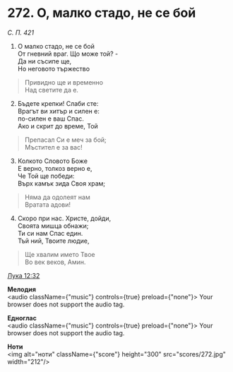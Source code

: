 # 272. О, малко стадо, не се бой

_С. П. 421_

1. О малко стадо, не се бой  
От гневний враг. Що може той? -  
Да ни съсипе ще,  
Но неговото тържество  

> Привидно ще и временно  
> Над светите да е.  

2. Бъдете крепки! Слаби сте:  
Врагът ви хитър и силен е:  
по-силен е ваш Спас.  
Ако и скрит до време, Той  

> Препасал Си е меч за бой;  
> Мъстител е за вас!

3. Колкото Словото Боже  
Е верно, толкоз верно е,  
Че Той ще победи:  
Върх камък зида Своя храм;  

> Няма да одолеят нам  
> Вратата адови!

4. Скоро при нас. Христе, дойди,  
Своята мишца обнажи;  
Ти си нам Спас един.  
Тъй ний, Твоите людие,  

> Ще хвалим името Твое  
> Во век веков, Амин.

[Лука 12:32](http://biblia.bg/index.php?k=42&g=12&s=32)

**Мелодия**  
<audio className={"music"} controls={true} preload={"none"}>
    <source src="mp3/272.mp3" type="audio/mpeg"/>
    Your browser does not support the audio tag.
</audio>

**Едноглас**  
<audio className={"music"} controls={true} preload={"none"}>
    <source src="transp/272.mp3" type="audio/mpeg"/>
    Your browser does not support the audio tag.
</audio>

**Ноти**  
<img alt="ноти" className={"score"} height="300" src="scores/272.jpg" width="212"/>
